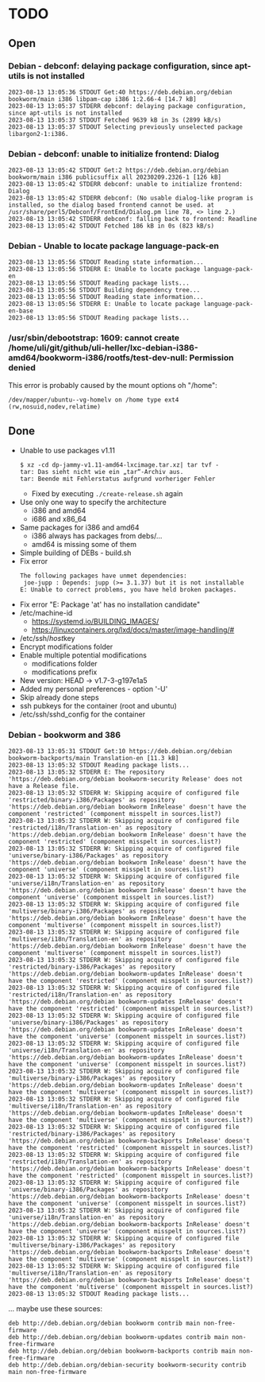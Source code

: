 TODO
====

Open
----

### Debian - debconf: delaying package configuration, since apt-utils is not installed

```
2023-08-13 13:05:36 STDOUT Get:40 https://deb.debian.org/debian bookworm/main i386 libpam-cap i386 1:2.66-4 [14.7 kB]
2023-08-13 13:05:37 STDERR debconf: delaying package configuration, since apt-utils is not installed
2023-08-13 13:05:37 STDOUT Fetched 9639 kB in 3s (2899 kB/s)
2023-08-13 13:05:37 STDOUT Selecting previously unselected package libargon2-1:i386.
```

### Debian - debconf: unable to initialize frontend: Dialog

```
2023-08-13 13:05:42 STDOUT Get:2 https://deb.debian.org/debian bookworm/main i386 publicsuffix all 20230209.2326-1 [126 kB]
2023-08-13 13:05:42 STDERR debconf: unable to initialize frontend: Dialog
2023-08-13 13:05:42 STDERR debconf: (No usable dialog-like program is installed, so the dialog based frontend cannot be used. at /usr/share/perl5/Debconf/FrontEnd/Dialog.pm line 78, <> line 2.)
2023-08-13 13:05:42 STDERR debconf: falling back to frontend: Readline
2023-08-13 13:05:42 STDOUT Fetched 186 kB in 0s (823 kB/s)
```

### Debian - Unable to locate package language-pack-en

```
2023-08-13 13:05:56 STDOUT Reading state information...
2023-08-13 13:05:56 STDERR E: Unable to locate package language-pack-en
2023-08-13 13:05:56 STDOUT Reading package lists...
2023-08-13 13:05:56 STDOUT Building dependency tree...
2023-08-13 13:05:56 STDOUT Reading state information...
2023-08-13 13:05:56 STDERR E: Unable to locate package language-pack-en-base
2023-08-13 13:05:56 STDOUT Reading package lists...
```

### /usr/sbin/debootstrap: 1609: cannot create /home/uli/git/github/uli-heller/lxc-debian-i386-amd64/bookworm-i386/rootfs/test-dev-null: Permission denied

This error is probably caused by the mount options oh "/home":

```
/dev/mapper/ubuntu--vg-homelv on /home type ext4 (rw,nosuid,nodev,relatime)
```

Done
----

- Unable to use packages v1.11
  ```
  $ xz -cd dp-jammy-v1.11-amd64-lxcimage.tar.xz| tar tvf -
  tar: Das sieht nicht wie ein „tar“-Archiv aus.
  tar: Beende mit Fehlerstatus aufgrund vorheriger Fehler
  ```
  - Fixed by executing `./create-release.sh` again  
- Use only one way to specify the architecture
  - i386 and amd64
  - i686 and x86_64
- Same packages for i386 and amd64
  - i386 always has packages from debs/...
  - amd64 is missing some of them
- Simple building of DEBs - build.sh
- Fix error
  ```
  The following packages have unmet dependencies:
   joe-jupp : Depends: jupp (>= 3.1.37) but it is not installable
  E: Unable to correct problems, you have held broken packages.
  ```
- Fix error "E: Package 'at' has no installation candidate"
- /etc/machine-id
  - https://systemd.io/BUILDING_IMAGES/
  - https://linuxcontainers.org/lxd/docs/master/image-handling/#
- /etc/ssh/*host*key
- Encrypt modifications folder
- Enable multiple potential modifications
  - modifications folder
  - modifications prefix
- New version: HEAD -> v1.7-3-g197e1a5
- Added my personal preferences - option '-U'
- Skip already done steps
- ssh pubkeys for the container (root and ubuntu)
- /etc/ssh/sshd_config for the container

### Debian - bookworm and 386

```
2023-08-13 13:05:31 STDOUT Get:10 https://deb.debian.org/debian bookworm-backports/main Translation-en [11.3 kB]
2023-08-13 13:05:32 STDOUT Reading package lists...
2023-08-13 13:05:32 STDERR E: The repository 'https://deb.debian.org/debian bookworm-security Release' does not have a Release file.
2023-08-13 13:05:32 STDERR W: Skipping acquire of configured file 'restricted/binary-i386/Packages' as repository 'https://deb.debian.org/debian bookworm InRelease' doesn't have the component 'restricted' (component misspelt in sources.list?)
2023-08-13 13:05:32 STDERR W: Skipping acquire of configured file 'restricted/i18n/Translation-en' as repository 'https://deb.debian.org/debian bookworm InRelease' doesn't have the component 'restricted' (component misspelt in sources.list?)
2023-08-13 13:05:32 STDERR W: Skipping acquire of configured file 'universe/binary-i386/Packages' as repository 'https://deb.debian.org/debian bookworm InRelease' doesn't have the component 'universe' (component misspelt in sources.list?)
2023-08-13 13:05:32 STDERR W: Skipping acquire of configured file 'universe/i18n/Translation-en' as repository 'https://deb.debian.org/debian bookworm InRelease' doesn't have the component 'universe' (component misspelt in sources.list?)
2023-08-13 13:05:32 STDERR W: Skipping acquire of configured file 'multiverse/binary-i386/Packages' as repository 'https://deb.debian.org/debian bookworm InRelease' doesn't have the component 'multiverse' (component misspelt in sources.list?)
2023-08-13 13:05:32 STDERR W: Skipping acquire of configured file 'multiverse/i18n/Translation-en' as repository 'https://deb.debian.org/debian bookworm InRelease' doesn't have the component 'multiverse' (component misspelt in sources.list?)
2023-08-13 13:05:32 STDERR W: Skipping acquire of configured file 'restricted/binary-i386/Packages' as repository 'https://deb.debian.org/debian bookworm-updates InRelease' doesn't have the component 'restricted' (component misspelt in sources.list?)
2023-08-13 13:05:32 STDERR W: Skipping acquire of configured file 'restricted/i18n/Translation-en' as repository 'https://deb.debian.org/debian bookworm-updates InRelease' doesn't have the component 'restricted' (component misspelt in sources.list?)
2023-08-13 13:05:32 STDERR W: Skipping acquire of configured file 'universe/binary-i386/Packages' as repository 'https://deb.debian.org/debian bookworm-updates InRelease' doesn't have the component 'universe' (component misspelt in sources.list?)
2023-08-13 13:05:32 STDERR W: Skipping acquire of configured file 'universe/i18n/Translation-en' as repository 'https://deb.debian.org/debian bookworm-updates InRelease' doesn't have the component 'universe' (component misspelt in sources.list?)
2023-08-13 13:05:32 STDERR W: Skipping acquire of configured file 'multiverse/binary-i386/Packages' as repository 'https://deb.debian.org/debian bookworm-updates InRelease' doesn't have the component 'multiverse' (component misspelt in sources.list?)
2023-08-13 13:05:32 STDERR W: Skipping acquire of configured file 'multiverse/i18n/Translation-en' as repository 'https://deb.debian.org/debian bookworm-updates InRelease' doesn't have the component 'multiverse' (component misspelt in sources.list?)
2023-08-13 13:05:32 STDERR W: Skipping acquire of configured file 'restricted/binary-i386/Packages' as repository 'https://deb.debian.org/debian bookworm-backports InRelease' doesn't have the component 'restricted' (component misspelt in sources.list?)
2023-08-13 13:05:32 STDERR W: Skipping acquire of configured file 'restricted/i18n/Translation-en' as repository 'https://deb.debian.org/debian bookworm-backports InRelease' doesn't have the component 'restricted' (component misspelt in sources.list?)
2023-08-13 13:05:32 STDERR W: Skipping acquire of configured file 'universe/binary-i386/Packages' as repository 'https://deb.debian.org/debian bookworm-backports InRelease' doesn't have the component 'universe' (component misspelt in sources.list?)
2023-08-13 13:05:32 STDERR W: Skipping acquire of configured file 'universe/i18n/Translation-en' as repository 'https://deb.debian.org/debian bookworm-backports InRelease' doesn't have the component 'universe' (component misspelt in sources.list?)
2023-08-13 13:05:32 STDERR W: Skipping acquire of configured file 'multiverse/binary-i386/Packages' as repository 'https://deb.debian.org/debian bookworm-backports InRelease' doesn't have the component 'multiverse' (component misspelt in sources.list?)
2023-08-13 13:05:32 STDERR W: Skipping acquire of configured file 'multiverse/i18n/Translation-en' as repository 'https://deb.debian.org/debian bookworm-backports InRelease' doesn't have the component 'multiverse' (component misspelt in sources.list?)
2023-08-13 13:05:32 STDOUT Reading package lists...
```

... maybe use these sources:

```
deb http://deb.debian.org/debian bookworm contrib main non-free-firmware
deb http://deb.debian.org/debian bookworm-updates contrib main non-free-firmware
deb http://deb.debian.org/debian bookworm-backports contrib main non-free-firmware
deb http://deb.debian.org/debian-security bookworm-security contrib main non-free-firmware
```
